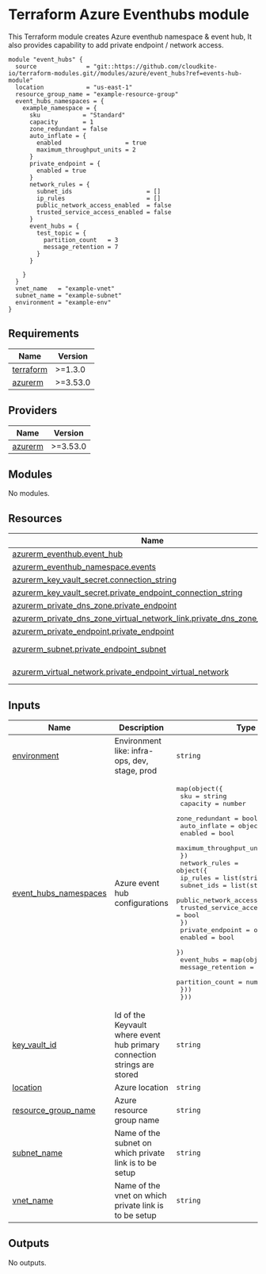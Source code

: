# Terraform Azure Eventhubs module

This Terraform module creates Azure eventhub namespace & event hub,
It also provides capability to add private endpoint / network access.

<!-- markdownlint-disable MD013 MD033 -->
```shell
module "event_hubs" {
  source              = "git::https://github.com/cloudkite-io/terraform-modules.git//modules/azure/event_hubs?ref=events-hub-module"
  location            = "us-east-1"
  resource_group_name = "example-resource-group"
  event_hubs_namespaces = {
    example_namespace = {
      sku            = "Standard"
      capacity       = 1
      zone_redundant = false
      auto_inflate = {
        enabled                  = true
        maximum_throughput_units = 2
      }
      private_endpoint = {
        enabled = true
      }
      network_rules = {
        subnet_ids                     = []
        ip_rules                       = []
        public_network_access_enabled  = false
        trusted_service_access_enabled = false
      }
      event_hubs = {
        test_topic = {
          partition_count   = 3
          message_retention = 7
        }
      }

    }
  }
  vnet_name   = "example-vnet"
  subnet_name = "example-subnet"
  environment = "example-env"
}
```

<!-- BEGINNING OF PRE-COMMIT-TERRAFORM DOCS HOOK -->
## Requirements

| Name | Version |
|------|---------|
| <a name="requirement_terraform"></a> [terraform](#requirement\_terraform) | >=1.3.0 |
| <a name="requirement_azurerm"></a> [azurerm](#requirement\_azurerm) | >=3.53.0 |

## Providers

| Name | Version |
|------|---------|
| <a name="provider_azurerm"></a> [azurerm](#provider\_azurerm) | >=3.53.0 |

## Modules

No modules.

## Resources

| Name | Type |
|------|------|
| [azurerm_eventhub.event_hub](https://registry.terraform.io/providers/hashicorp/azurerm/latest/docs/resources/eventhub) | resource |
| [azurerm_eventhub_namespace.events](https://registry.terraform.io/providers/hashicorp/azurerm/latest/docs/resources/eventhub_namespace) | resource |
| [azurerm_key_vault_secret.connection_string](https://registry.terraform.io/providers/hashicorp/azurerm/latest/docs/resources/key_vault_secret) | resource |
| [azurerm_key_vault_secret.private_endpoint_connection_string](https://registry.terraform.io/providers/hashicorp/azurerm/latest/docs/resources/key_vault_secret) | resource |
| [azurerm_private_dns_zone.private_endpoint](https://registry.terraform.io/providers/hashicorp/azurerm/latest/docs/resources/private_dns_zone) | resource |
| [azurerm_private_dns_zone_virtual_network_link.private_dns_zone_vnet_link](https://registry.terraform.io/providers/hashicorp/azurerm/latest/docs/resources/private_dns_zone_virtual_network_link) | resource |
| [azurerm_private_endpoint.private_endpoint](https://registry.terraform.io/providers/hashicorp/azurerm/latest/docs/resources/private_endpoint) | resource |
| [azurerm_subnet.private_endpoint_subnet](https://registry.terraform.io/providers/hashicorp/azurerm/latest/docs/data-sources/subnet) | data source |
| [azurerm_virtual_network.private_endpoint_virtual_network](https://registry.terraform.io/providers/hashicorp/azurerm/latest/docs/data-sources/virtual_network) | data source |

## Inputs

| Name | Description | Type | Default | Required |
|------|-------------|------|---------|:--------:|
| <a name="input_environment"></a> [environment](#input\_environment) | Environment like: infra-ops, dev, stage, prod | `string` | n/a | yes |
| <a name="input_event_hubs_namespaces"></a> [event\_hubs\_namespaces](#input\_event\_hubs\_namespaces) | Azure event hub configurations | <pre>map(object({<br>    sku            = string<br>    capacity       = number<br>    zone_redundant = bool<br>    auto_inflate = object({<br>      enabled                  = bool<br>      maximum_throughput_units = number<br>    })<br>    network_rules = object({<br>      ip_rules                       = list(string)<br>      subnet_ids                     = list(string)<br>      public_network_access_enabled  = bool<br>      trusted_service_access_enabled = bool<br>    })<br>    private_endpoint = object({<br>      enabled = bool<br>    })<br>    event_hubs = map(object({<br>      message_retention = number<br>      partition_count   = number<br>    }))<br>  }))</pre> | n/a | yes |
| <a name="input_key_vault_id"></a> [key\_vault\_id](#input\_key\_vault\_id) | Id of the Keyvault where event hub primary connection strings are stored | `string` | n/a | yes |
| <a name="input_location"></a> [location](#input\_location) | Azure location | `string` | n/a | yes |
| <a name="input_resource_group_name"></a> [resource\_group\_name](#input\_resource\_group\_name) | Azure resource group name | `string` | n/a | yes |
| <a name="input_subnet_name"></a> [subnet\_name](#input\_subnet\_name) | Name of the subnet on which private link is to be setup | `string` | n/a | yes |
| <a name="input_vnet_name"></a> [vnet\_name](#input\_vnet\_name) | Name of the vnet on which private link is to be setup | `string` | n/a | yes |

## Outputs

No outputs.
<!-- END OF PRE-COMMIT-TERRAFORM DOCS HOOK -->
